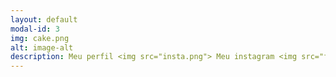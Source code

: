 ```yaml
---
layout: default
modal-id: 3
img: cake.png
alt: image-alt
description: Meu perfil <img src="insta.png"> Meu instagram <img src="face.png"> Meu facebook.
---
```

